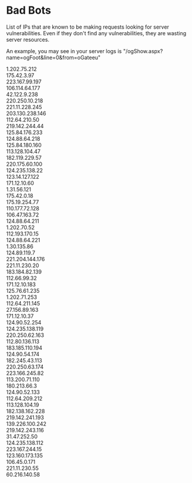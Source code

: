 # Bad Bots
List of IPs that are known to be making requests looking for server vulnerabilities. Even if they don't find any vulnerabilities, they are wasting server resources. 
 
An example, you may see in your server logs is "/ogShow.aspx?name=ogFoot&line=0&from=oGateeu"

1.202.75.212  
175.42.3.97  
223.167.99.197  
106.114.64.177  
42.122.9.238  
220.250.10.218  
221.11.228.245  
203.130.238.146  
112.64.210.50  
219.142.244.44  
125.84.176.233  
124.88.64.218  
125.84.180.160  
113.128.104.47  
182.119.229.57  
220.175.60.100  
124.235.138.22  
123.14.127.122  
171.12.10.60  
1.31.56.121  
175.42.0.18  
175.19.254.77  
110.177.72.128  
106.47.163.72  
124.88.64.211  
1.202.70.52  
112.193.170.15  
124.88.64.221  
1.30.135.86  
124.89.119.7  
221.204.144.176  
221.11.230.20  
183.184.82.139  
112.66.99.32  
171.12.10.183  
125.76.61.235  
1.202.71.253  
112.64.211.145  
27.156.89.163  
171.12.10.37  
124.90.52.254  
124.235.138.119  
220.250.62.163  
112.80.136.113  
183.185.110.194  
124.90.54.174  
182.245.43.113  
220.250.63.174  
223.166.245.82  
113.200.71.110  
180.213.66.3  
124.90.52.133  
112.64.209.212  
113.128.104.19  
182.138.162.228  
219.142.241.193  
139.226.100.242  
219.142.243.116  
31.47.252.50  
124.235.138.112  
223.167.244.15  
123.160.173.135  
106.45.0.171  
221.11.230.55  
60.216.140.58  
